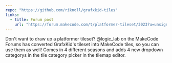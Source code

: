 ```yaml
---
repo: "https://github.com/riknoll/grafxkid-tiles"
links:
  - title: Forum post
    url: "https://forum.makecode.com/t/platformer-tileset/3023?u=unsignedarduino"
---
```


Don't want to draw up a platformer tileset? @logic_lab on the MakeCode Forums has converted GrafxKid's tileset into MakeCode tiles, so you can use them as well! Comes in 4 different seasons and adds 4 new dropdown categorys in the tile category picker in the tilemap editor.

